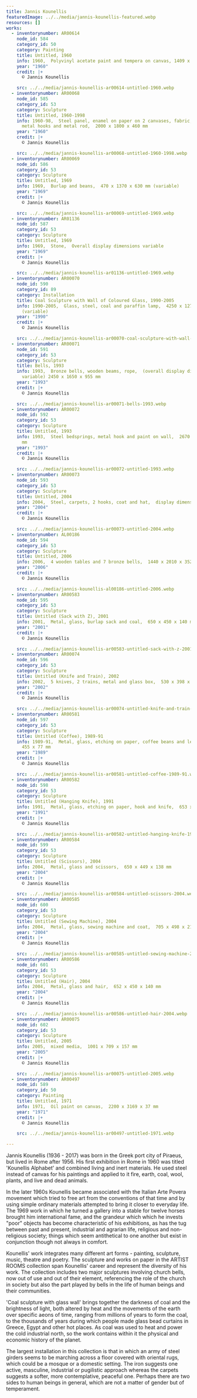 ```yaml
---
title: Jannis Kounellis
featuredImage: ../../media/jannis-kounellis-featured.webp
resources: []
works:
  - inventorynumber: AR00614
    node_id: 584
    category_id: 50
    category: Painting
    title: Untitled, 1960
    info: 1960,  Polyvinyl acetate paint and tempera on canvas, 1409 x 2305 x 30 mm
    year: "1960"
    credit: |+
      © Jannis Kounellis

    src: ../../media/jannis-kounellis-ar00614-untitled-1960.webp
  - inventorynumber: AR00068
    node_id: 585
    category_id: 53
    category: Sculpture
    title: Untitled, 1960-1998
    info: 1960-98,  Steel panel, enamel on paper on 2 canvases, fabric, coal, 3
      metal hooks and metal rod,  2000 x 1800 x 460 mm
    year: "1960"
    credit: |+
      © Jannis Kounellis

    src: ../../media/jannis-kounellis-ar00068-untitled-1960-1998.webp
  - inventorynumber: AR00069
    node_id: 586
    category_id: 53
    category: Sculpture
    title: Untitled, 1969
    info: 1969,  Burlap and beans,  470 x 1370 x 630 mm (variable)
    year: "1969"
    credit: |+
      © Jannis Kounellis

    src: ../../media/jannis-kounellis-ar00069-untitled-1969.webp
  - inventorynumber: AR01136
    node_id: 587
    category_id: 53
    category: Sculpture
    title: Untitled, 1969
    info: 1969,  Stone,  Overall display dimensions variable
    year: "1969"
    credit: |+
      © Jannis Kounellis

    src: ../../media/jannis-kounellis-ar01136-untitled-1969.webp
  - inventorynumber: AR00070
    node_id: 590
    category_id: 89
    category: Installation
    title: Coal Sculpture with Wall of Coloured Glass, 1990-2005
    info: 1990-2005,  Glass, steel, coal and paraffin lamp,  4250 x 1270 x 2550 mm
      (variable)
    year: "1990"
    credit: |+
      © Jannis Kounellis

    src: ../../media/jannis-kounellis-ar00070-coal-sculpture-with-wall-of-coloured-glass-1990-2005.webp
  - inventorynumber: AR00071
    node_id: 591
    category_id: 53
    category: Sculpture
    title: Bells, 1993
    info: 1993,  Bronze bells, wooden beams, rope,  (overall display dimensions
      variable) 2450 x 1650 x 955 mm
    year: "1993"
    credit: |+
      © Jannis Kounellis

    src: ../../media/jannis-kounellis-ar00071-bells-1993.webp
  - inventorynumber: AR00072
    node_id: 592
    category_id: 53
    category: Sculpture
    title: Untitled, 1993
    info: 1993,  Steel bedsprings, metal hook and paint on wall,  2670 x 2300 x 100
      mm
    year: "1993"
    credit: |+
      © Jannis Kounellis

    src: ../../media/jannis-kounellis-ar00072-untitled-1993.webp
  - inventorynumber: AR00073
    node_id: 593
    category_id: 53
    category: Sculpture
    title: Untitled, 2004
    info: 2004,  Steel, carpets, 2 hooks, coat and hat,  display dimensions variable
    year: "2004"
    credit: |+
      © Jannis Kounellis

    src: ../../media/jannis-kounellis-ar00073-untitled-2004.webp
  - inventorynumber: AL00186
    node_id: 594
    category_id: 53
    category: Sculpture
    title: Untitled, 2006
    info: 2006,  4 wooden tables and 7 bronze bells,  1440 x 2010 x 3520 mm
    year: "2006"
    credit: |+
      © Jannis Kounellis

    src: ../../media/jannis-kounellis-al00186-untitled-2006.webp
  - inventorynumber: AR00583
    node_id: 595
    category_id: 53
    category: Sculpture
    title: Untitled (Sack with Z), 2001
    info: 2001,  Metal, glass, burlap sack and coal,  650 x 450 x 140 mm
    year: "2001"
    credit: |+
      © Jannis Kounellis

    src: ../../media/jannis-kounellis-ar00583-untitled-sack-with-z-2001.webp
  - inventorynumber: AR00074
    node_id: 596
    category_id: 53
    category: Sculpture
    title: Untitled (Knife and Train), 2002
    info: 2002,  5 knives, 2 trains, metal and glass box,  530 x 398 x 98 mm
    year: "2002"
    credit: |+
      © Jannis Kounellis

    src: ../../media/jannis-kounellis-ar00074-untitled-knife-and-train-2002.webp
  - inventorynumber: AR00581
    node_id: 597
    category_id: 53
    category: Sculpture
    title: Untitled (Coffee), 1989-91
    info: 1989-91,  Metal, glass, etching on paper, coffee beans and lead,  653 x
      455 x 77 mm
    year: "1989"
    credit: |+
      © Jannis Kounellis

    src: ../../media/jannis-kounellis-ar00581-untitled-coffee-1989-91.webp
  - inventorynumber: AR00582
    node_id: 598
    category_id: 53
    category: Sculpture
    title: Untitled (Hanging Knife), 1991
    info: 1991,  Metal, glass, etching on paper, hook and knife,  653 x 452 x 75 mm
    year: "1991"
    credit: |+
      © Jannis Kounellis

    src: ../../media/jannis-kounellis-ar00582-untitled-hanging-knife-1991.webp
  - inventorynumber: AR00584
    node_id: 599
    category_id: 53
    category: Sculpture
    title: Untitled (Scissors), 2004
    info: 2004,  Metal, glass and scissors,  650 x 449 x 138 mm
    year: "2004"
    credit: |+
      © Jannis Kounellis

    src: ../../media/jannis-kounellis-ar00584-untitled-scissors-2004.webp
  - inventorynumber: AR00585
    node_id: 600
    category_id: 53
    category: Sculpture
    title: Untitled (Sewing Machine), 2004
    info: 2004,  Metal, glass, sewing machine and coat,  705 x 498 x 210 mm
    year: "2004"
    credit: |+
      © Jannis Kounellis

    src: ../../media/jannis-kounellis-ar00585-untitled-sewing-machine-2004.webp
  - inventorynumber: AR00586
    node_id: 601
    category_id: 53
    category: Sculpture
    title: Untitled (Hair), 2004
    info: 2004,  Metal, glass and hair,  652 x 450 x 140 mm
    year: "2004"
    credit: |+
      © Jannis Kounellis

    src: ../../media/jannis-kounellis-ar00586-untitled-hair-2004.webp
  - inventorynumber: AR00075
    node_id: 602
    category_id: 53
    category: Sculpture
    title: Untitled, 2005
    info: 2005,  mixed media,  1001 x 709 x 157 mm
    year: "2005"
    credit: |+
      © Jannis Kounellis

    src: ../../media/jannis-kounellis-ar00075-untitled-2005.webp
  - inventorynumber: AR00497
    node_id: 589
    category_id: 50
    category: Painting
    title: Untitled, 1971
    info: 1971,  Oil paint on canvas,  2200 x 3169 x 37 mm
    year: "1971"
    credit: |+
      © Jannis Kounellis

    src: ../../media/jannis-kounellis-ar00497-untitled-1971.webp

---
```


Jannis Kounellis (1936 - 2017) was born in the Greek port city of Piraeus, but lived in Rome after 1956. His first exhibition in Rome in 1960 was titled 'Kounellis Alphabet' and combined living and inert materials. He used steel instead of canvas for his paintings and applied to it fire, earth, coal, wool, plants, and live and dead animals.

In the later 1960s Kounellis became associated with the Italian Arte Povera movement which tried to free art from the conventions of that time and by using simple ordinary materials attempted to bring it closer to everyday life. The 1969 work in which he turned a gallery into a stable for twelve horses brought him international fame, and the grandeur which which he invests "poor" objects has become characteristic of his exhibitions, as has the tug between past and present, industrial and agrarian life, religious and non-religious society; things which seem antithetical to one another but exist in conjunction though not always in comfort.

Kounellis' work integrates many different art forms - painting, sculpture, music, theatre and poetry. The sculpture and works on paper in the ARTIST ROOMS collection span Kounellis' career and represent the diversity of his work. The collection includes two major sculptures involving church bells, now out of use and out of their element, referencing the role of the church in society but also the part played by bells in the life of human beings and their communities.

'Coal sculpture with glass wall' brings together the darkness of coal and the brightness of light, both altered by heat and the movements of the earth over specific aeons of time, ranging from millions of years to form the coal, to the thousands of years during which people made glass bead curtains in Greece, Egypt and other hot places. As coal was used to heat and power the cold industrial north, so the work contains within it the physical and economic history of the planet.

The largest installation in this collection is that in which an army of steel girders seems to be marching across a floor covered with oriental rugs, which could be a mosque or a domestic setting. The iron suggests one active, masculine, industrial or pugilistic approach whereas the carpets suggests a softer, more contemplative, peaceful one. Perhaps there are two sides to human beings in general, which are not a matter of gender but of temperament.
